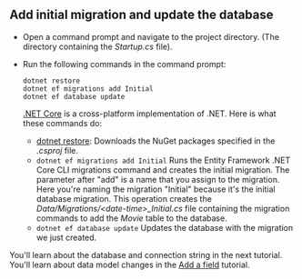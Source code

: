 ## Add initial migration and update the database

* Open a command prompt and navigate to the project directory. (The directory containing the *Startup.cs* file).

* Run the following commands in the command prompt:

  ```console
  dotnet restore
  dotnet ef migrations add Initial
  dotnet ef database update
  ```
  
  [.NET Core](https://docs.microsoft.com/dotnet/core/tools/index) is a cross-platform implementation of .NET. Here is what these commands do:

  * [dotnet restore](/dotnet/core/tools/dotnet-restore): Downloads the NuGet packages specified in the *.csproj* file.
  * `dotnet ef migrations add Initial` Runs the Entity Framework .NET Core CLI migrations command and creates the initial migration. The parameter after "add" is a name that you assign to the migration. Here you're naming the migration "Initial" because it's the initial database migration. This operation creates the *Data/Migrations/\<date-time>_Initial.cs* file containing the migration commands to add the *Movie* table to the database.
  * `dotnet ef database update`  Updates the database with the migration we just created.

You'll learn about the database and connection string in the next tutorial. You'll learn about data model changes in the [Add a field](xref:tutorials/first-mvc-app/new-field) tutorial.
